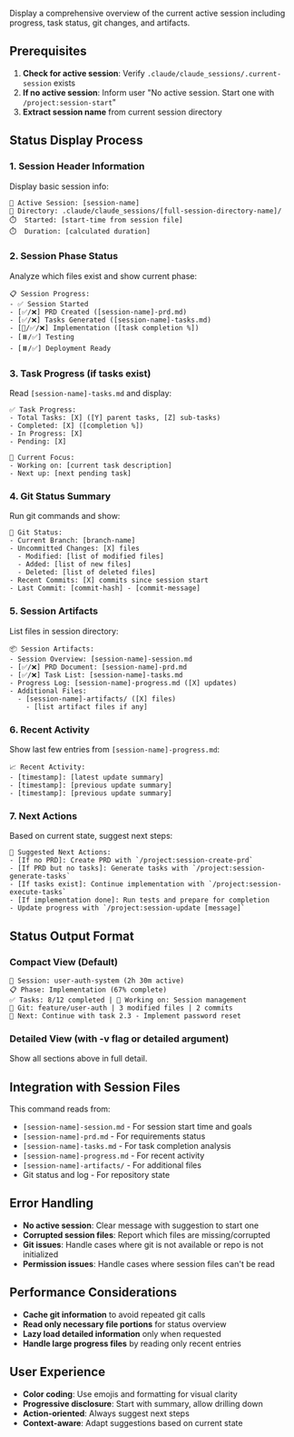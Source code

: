 Display a comprehensive overview of the current active session including progress, task status, git changes, and artifacts.

## Prerequisites

1. **Check for active session**: Verify `.claude/claude_sessions/.current-session` exists
2. **If no active session**: Inform user "No active session. Start one with `/project:session-start`"
3. **Extract session name** from current session directory

## Status Display Process

### 1. Session Header Information

Display basic session info:
```
🎯 Active Session: [session-name]
📁 Directory: .claude/claude_sessions/[full-session-directory-name]/
⏱️  Started: [start-time from session file]
⏱️  Duration: [calculated duration]
```

### 2. Session Phase Status

Analyze which files exist and show current phase:
```
📋 Session Progress:
- ✅ Session Started
- [✅/❌] PRD Created ([session-name]-prd.md)
- [✅/❌] Tasks Generated ([session-name]-tasks.md) 
- [🔄/✅/❌] Implementation ([task completion %])
- [⏸️/✅] Testing
- [⏸️/✅] Deployment Ready
```

### 3. Task Progress (if tasks exist)

Read `[session-name]-tasks.md` and display:
```
✅ Task Progress:
- Total Tasks: [X] ([Y] parent tasks, [Z] sub-tasks)
- Completed: [X] ([completion %])
- In Progress: [X] 
- Pending: [X]

📝 Current Focus:
- Working on: [current task description]
- Next up: [next pending task]
```

### 4. Git Status Summary

Run git commands and show:
```
📂 Git Status:
- Current Branch: [branch-name]
- Uncommitted Changes: [X] files
  - Modified: [list of modified files]
  - Added: [list of new files] 
  - Deleted: [list of deleted files]
- Recent Commits: [X] commits since session start
- Last Commit: [commit-hash] - [commit-message]
```

### 5. Session Artifacts

List files in session directory:
```
📦 Session Artifacts:
- Session Overview: [session-name]-session.md
- [✅/❌] PRD Document: [session-name]-prd.md
- [✅/❌] Task List: [session-name]-tasks.md  
- Progress Log: [session-name]-progress.md ([X] updates)
- Additional Files:
  - [session-name]-artifacts/ ([X] files)
    - [list artifact files if any]
```

### 6. Recent Activity

Show last few entries from `[session-name]-progress.md`:
```
📈 Recent Activity:
- [timestamp]: [latest update summary]
- [timestamp]: [previous update summary]
- [timestamp]: [previous update summary]
```

### 7. Next Actions

Based on current state, suggest next steps:
```
🚀 Suggested Next Actions:
- [If no PRD]: Create PRD with `/project:session-create-prd`
- [If PRD but no tasks]: Generate tasks with `/project:session-generate-tasks`
- [If tasks exist]: Continue implementation with `/project:session-execute-tasks`
- [If implementation done]: Run tests and prepare for completion
- Update progress with `/project:session-update [message]`
```

## Status Output Format

### Compact View (Default)
```
🎯 Session: user-auth-system (2h 30m active)
📋 Phase: Implementation (67% complete)
✅ Tasks: 8/12 completed | 🔄 Working on: Session management
📂 Git: feature/user-auth | 3 modified files | 2 commits
🚀 Next: Continue with task 2.3 - Implement password reset
```

### Detailed View (with -v flag or detailed argument)
Show all sections above in full detail.

## Integration with Session Files

This command reads from:
- `[session-name]-session.md` - For session start time and goals
- `[session-name]-prd.md` - For requirements status
- `[session-name]-tasks.md` - For task completion analysis
- `[session-name]-progress.md` - For recent activity
- `[session-name]-artifacts/` - For additional files
- Git status and log - For repository state

## Error Handling

- **No active session**: Clear message with suggestion to start one
- **Corrupted session files**: Report which files are missing/corrupted
- **Git issues**: Handle cases where git is not available or repo is not initialized
- **Permission issues**: Handle cases where session files can't be read

## Performance Considerations

- **Cache git information** to avoid repeated git calls
- **Read only necessary file portions** for status overview
- **Lazy load detailed information** only when requested
- **Handle large progress files** by reading only recent entries

## User Experience

- **Color coding**: Use emojis and formatting for visual clarity
- **Progressive disclosure**: Start with summary, allow drilling down
- **Action-oriented**: Always suggest next steps
- **Context-aware**: Adapt suggestions based on current state